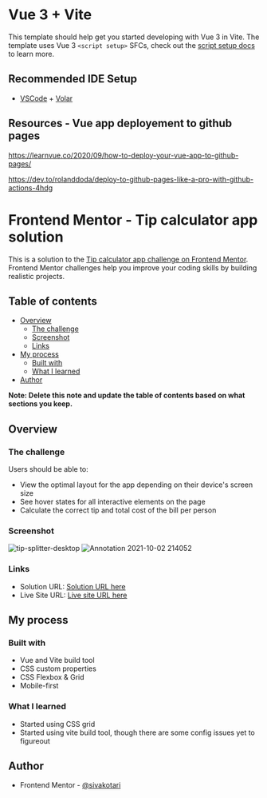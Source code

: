 # Vue 3 + Vite

This template should help get you started developing with Vue 3 in Vite. The template uses Vue 3 `<script setup>` SFCs, check out the [script setup docs](https://v3.vuejs.org/api/sfc-script-setup.html#sfc-script-setup) to learn more.

## Recommended IDE Setup

- [VSCode](https://code.visualstudio.com/) + [Volar](https://marketplace.visualstudio.com/items?itemName=johnsoncodehk.volar)

## Resources - Vue app deployement to github pages
https://learnvue.co/2020/09/how-to-deploy-your-vue-app-to-github-pages/

https://dev.to/rolanddoda/deploy-to-github-pages-like-a-pro-with-github-actions-4hdg

# Frontend Mentor - Tip calculator app solution

This is a solution to the [Tip calculator app challenge on Frontend Mentor](https://www.frontendmentor.io/challenges/tip-calculator-app-ugJNGbJUX). Frontend Mentor challenges help you improve your coding skills by building realistic projects.

## Table of contents

- [Overview](#overview)
  - [The challenge](#the-challenge)
  - [Screenshot](#screenshot)
  - [Links](#links)
- [My process](#my-process)
  - [Built with](#built-with)
  - [What I learned](#what-i-learned)
- [Author](#author)

**Note: Delete this note and update the table of contents based on what sections you keep.**

## Overview

### The challenge

Users should be able to:

- View the optimal layout for the app depending on their device's screen size
- See hover states for all interactive elements on the page
- Calculate the correct tip and total cost of the bill per person

### Screenshot

![tip-splitter-desktop](https://user-images.githubusercontent.com/19163868/135724599-0522fc9b-a007-43ec-ae8e-91efd4f697cd.png)
![Annotation 2021-10-02 214052](https://user-images.githubusercontent.com/19163868/135724602-6b786a97-2284-473d-919c-08046bbaa7a0.png)


### Links

- Solution URL: [Solution URL here](https://github.com/sivakotari/tip-splitter)
- Live Site URL: [Live site URL here](https://sivakotari.github.io/tip-splitter)

## My process

### Built with

- Vue and Vite build tool
- CSS custom properties
- CSS Flexbox & Grid
- Mobile-first

### What I learned

- Started using CSS grid
- Started using vite build tool, though there are some config issues yet to figureout 


## Author
- Frontend Mentor - [@sivakotari](https://www.frontendmentor.io/profile/sivakotari)


